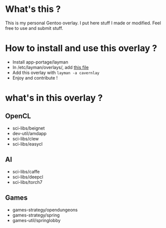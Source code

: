 # What's this ?
This is my personal Gentoo overlay. I put here stuff I made or modified.
Feel free to use and submit stuff.

# How to install and use this overlay ?
* Install app-portage/layman
* In /etc/layman/overlays/, add [this file](https://github.com/OursDesCavernes/cavernlay/blob/master/repository.xml)
* Add this overlay with `layman -a cavernlay`
* Enjoy and contribute !

# what's in this overlay ?

## OpenCL
* sci-libs/beignet
* dev-util/amdapp
* sci-libs/clew
* sci-libs/easycl

## AI
* sci-libs/caffe
* sci-libs/deepcl
* sci-libs/torch7

## Games
* games-strategy/opendungeons
* games-strategy/spring
* games-util/springlobby

